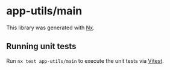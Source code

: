 # app-utils/main

This library was generated with [Nx](https://nx.dev).

## Running unit tests

Run `nx test app-utils/main` to execute the unit tests via [Vitest](https://vitest.dev/).
